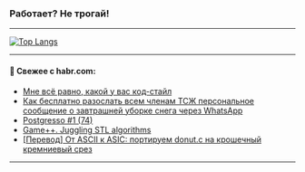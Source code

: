### Работает? Не трогай!

---
<!--
#### 🛠️ Technical stack:

![Java](https://img.shields.io/badge/Java-informational?logo=Oracle&style=flat&logoColor=white&color=FF4500)
![Kotlin](https://img.shields.io/badge/Kotlin-informational?logo=Kotlin&style=flat&logoColor=white&color=774D97)
![TS](https://img.shields.io/badge/TypeScript-informational?logo=typeScript&style=flat&logoColor=black&color=017acc)
![Python](https://img.shields.io/badge/Python-informational?logo=Python&style=flat&logoColor=black&color=ffdd54) <br>
![Spring](https://img.shields.io/badge/Spring-informational?logo=Spring&style=flat&logoColor=white&color=6DB33F) 
![SpringBoot](https://img.shields.io/badge/SpringBoot-informational?logo=SpringBoot&style=flat&logoColor=white&color=6DB33F)
![Nest](https://img.shields.io/badge/NestJS-informational?logo=NestJS&style=flat&logoColor=white&color=E0234E) 
![NodeJS](https://img.shields.io/badge/NodeJS-informational?logo=node.js&style=flat&logoColor=white&color=70A760)<br>
![PostgreSQL](https://img.shields.io/badge/PostgreSQL-informational?logo=PostgreSQL&style=flat&logoColor=white&color=DAA520)
![MongoDB](https://img.shields.io/badge/MongoDB-informational?logo=MongoDB&style=flat&logoColor=white&color=870000)
![Apache](https://img.shields.io/badge/Apache-informational?logo=apache&style=flat&logoColor=white&color=f74e28)

___ 
-->

<!--- #### 🛠️ : --->

[![Top Langs](https://github-readme-stats-82jvfl3w3-advtsettinggmailcoms-projects.vercel.app/api/top-langs/?username=zloylis&langs_count=10&hide_title=true&title_color=e6edf3&size_weight=0.5&count_weight=0.5&layout=compact&hide_progress=true&hide_border=true&theme=dracula)](https://github.com/zloylis)

<!---


####  :octocat:&nbsp;&nbsp; Статистика:

![GitHub stats](https://github-readme-stats-u2qms2cxw-advtsettinggmailcoms-projects.vercel.app/api?username=zloylis&show_icons=true&hide_border=true&theme=dracula&title_color=e6edf3&include_all_commits=true&count_private=true&hide_rank=false&hide_title=true&rank_icon=github)
-->
---

#### 💬 Свежее с habr.com:

<!-- BLOG-POST-LIST:START -->
- [Мне всё равно, какой у вас код-стайл](https://habr.com/ru/companies/skbkontur/articles/879706/?utm_source=habrahabr&utm_medium=rss&utm_campaign=879706)
- [Как бесплатно разослать всем членам ТСЖ персональное сообщение о завтрашней уборке снега через WhatsApp](https://habr.com/ru/articles/876216/?utm_source=habrahabr&utm_medium=rss&utm_campaign=876216)
- [Postgresso #1 &lpar;74&rpar;](https://habr.com/ru/companies/postgrespro/articles/869168/?utm_source=habrahabr&utm_medium=rss&utm_campaign=869168)
- [Game++. Juggling STL algorithms](https://habr.com/ru/articles/880918/?utm_source=habrahabr&utm_medium=rss&utm_campaign=880918)
- [[Перевод] От ASCII к ASIC: портируем donut.c на крошечный кремниевый срез](https://habr.com/ru/articles/880920/?utm_source=habrahabr&utm_medium=rss&utm_campaign=880920)
<!-- BLOG-POST-LIST:END -->

---
